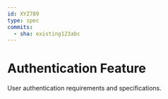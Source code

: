 ```yaml
---
id: XYZ789
type: spec
commits:
  - sha: existing123abc
---
```


# Authentication Feature

User authentication requirements and specifications.
